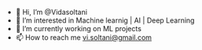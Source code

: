 - 👋 Hi, I’m @Vidasoltani
- 👀 I’m interested in Machine learnig | AI | Deep Learning
- 🌱 I’m currently working on ML projects
- 📫 How to reach me vi.soltani@gmail.com

<!---
Vidasoltani/Vidasoltani is a ✨ special ✨ repository because its `README.md` (this file) appears on your GitHub profile.
You can click the Preview link to take a look at your changes.
--->
